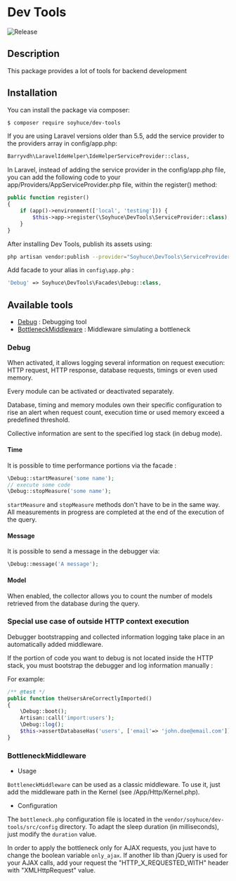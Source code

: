# Dev Tools

![Release](https://img.shields.io/badge/Release-2.4.0-blue.svg)

## Description

This package provides a lot of tools for backend development

## Installation

You can install the package via composer:

``` bash
$ composer require soyhuce/dev-tools
```

If you are using Laravel versions older than 5.5, add the service provider to the providers array in config/app.php:
``` bash
Barryvdh\LaravelIdeHelper\IdeHelperServiceProvider::class,
```

In Laravel, instead of adding the service provider in the config/app.php file, you can add the following code to your app/Providers/AppServiceProvider.php file, within the register() method:
``` php
public function register()
{
    if (app()->environment(['local', 'testing'])) {
        $this->app->register(\Soyhuce\DevTools\ServiceProvider::class);
    }
}
```

After installing Dev Tools, publish its assets using:

```bash
php artisan vendor:publish --provider="Soyhuce\DevTools\ServiceProvider" --tag="config"
```

Add facade to your alias in `config\app.php` :
```php
'Debug' => Soyhuce\DevTools\Facades\Debug::class,
```

## Available tools

 * [Debug](#debug) : Debugging tool
 * [BottleneckMiddleware](#bottleneckmiddleware) : Middleware simulating a bottleneck

### Debug

When activated, it allows logging several information on request execution: HTTP request, HTTP response, database requests, timings or even used memory.

Every module can be activated or deactivated separately.

Database, timing and memory modules own their specific configuration to rise an alert when request count, execution time or used memory exceed a predefined threshold.

Collective information are sent to the specified log stack (in debug mode).
 
#### Time
 
 It is possible to time performance portions via the facade :
 ```php
 \Debug::startMeasure('some name');
 // execute some code
 \Debug::stopMeasure('some name');
 ```
 
 `startMeasure` and `stopMeasure` methods don't have to be in the same way. All measurements in progress are completed at the end of the execution of the query.
  
#### Message

It is possible to send a message in the debugger via:
```php
\Debug::message('A message');
```

#### Model

When enabled, the collector allows you to count the number of models retrieved from the database during the query.

### Special use case of outside HTTP context execution

Debugger bootstrapping and collected information logging take place in an automatically added middleware.

If the portion of code you want to debug is not located inside the HTTP stack, you must bootstrap the debugger and log information manually :

For example:
```php
/** @test */
public function theUsersAreCorrectlyImported()
{
    \Debug::boot();
    Artisan::call('import:users');
    \Debug::log();
    $this->assertDatabaseHas('users', ['email'=> 'john.doe@email.com']);
}
```

### BottleneckMiddleware
* Usage

`BottleneckMiddleware` can be used as a classic middleware.
To use it, just add the middleware path in the Kernel (see /App/Http/Kernel.php).

* Configuration

The `bottleneck.php` configuration file is located in the `vendor/soyhuce/dev-tools/src/config` directory.
To adapt the sleep duration (in milliseconds), just modify the `duration` value.

In order to apply the bottleneck only for AJAX requests, you just have to change the boolean variable `only_ajax`.
If another lib than jQuery is used for your AJAX calls, add your request the "HTTP_X_REQUESTED_WITH" header with "XMLHttpRequest" value.

